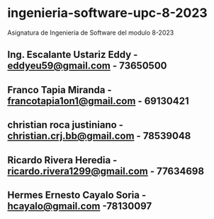 # ingenieria-software-upc-8-2023
Asignatura de Ingeniería de Software del modulo 8-2023


## Ing. Escalante Ustariz Eddy - eddyeu59@gmail.com - 73650500

## Franco Tapia Miranda - francotapia1on1@gmail.com - 69130421

## christian roca justiniano - christian.crj.bb@gmail.com - 78539048

## Ricardo Rivera Heredia - ricardo.rivera1299@gmail.com - 77634698

## Hermes Ernesto Cayalo Soria - hcayalo@gmail.com -78130097
